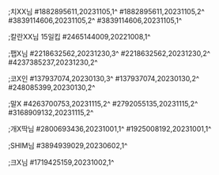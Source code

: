 ;치XX님
#1882895611,20231105,1^
#1882895611,20231105,2^
#3839114606,20231105,2^
#3839114606,20231105,1^

;칼란XX님 15일킵
#2465144009,20221008,1^

;팹X님
#2218632562,20231230,3^
#2218632562,20231230,2^
#4237385237,20231230,2^

;코X인
#137937074,20230130,3^
#137937074,20230130,2^
#248085399,20230130,2^

;말X
#4263700753,20231115,2^
#2792055135,20231115,2^
#3168909132,20231115,2^

;개X딱님
#2800693436,20231001,1^
#1925008192,20231001,1^

;SHIM님
#3894939029,20230602,1^

;크X님
#1719425159,20231002,1^
